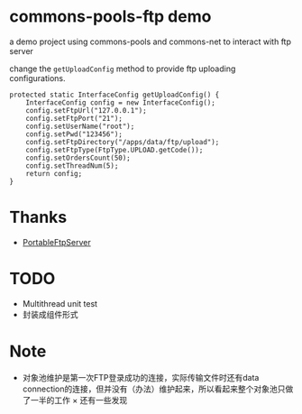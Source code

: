# commons-pools-ftp demo
a demo project using commons-pools and commons-net to interact with ftp server

change the `getUploadConfig` method to provide ftp uploading configurations.
```
protected static InterfaceConfig getUploadConfig() {
	InterfaceConfig config = new InterfaceConfig();
	config.setFtpUrl("127.0.0.1");
	config.setFtpPort("21");
	config.setUserName("root");
	config.setPwd("123456");
	config.setFtpDirectory("/apps/data/ftp/upload");
	config.setFtpType(FtpType.UPLOAD.getCode());
	config.setOrdersCount(50);
	config.setThreadNum(5);
	return config;
}
```
# Thanks
* [PortableFtpServer](https://sourceforge.net/projects/portable-ftp-server/)

# TODO
* Multithread unit test
* 封装成组件形式

# Note
* 对象池维护是第一次FTP登录成功的连接，实际传输文件时还有data connection的连接，但并没有（办法）维护起来，所以看起来整个对象池只做了一半的工作
× 还有一些发现